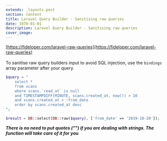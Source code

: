 ```yaml
---
extends: _layouts.post
section: content
title: Laravel Query Builder - Sanitising raw queries
date: 1970-01-01
description: Laravel Query Builder - Sanitising raw queries
cover_image: 
---
```


[https://fideloper.com/laravel-raw-queries](https://fideloper.com/laravel-raw-queries)
<br><br>
To sanitise raw query builders input to avoid SQL injection, use the `bindings` array parameter after your query. 
```php
$query = "
    select *
    from scans 
    where scans.`read_at` is null 
    and TIMESTAMPDIFF(MINUTE, scans.created_at, now()) > 10
    and scans.created_at > :from_date
    order by scans.created_at desc 
";

$result = DB::select(DB::raw($query), ['from_date' => '2019-10-20']);
```
***There is no need to put quotes ("") if you are dealing with strings. The function will take care of it for you***